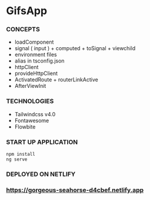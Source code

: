 # GifsApp

### CONCEPTS
* loadComponent
* signal ( input ) + computed + toSignal + viewchild
* environment files
* alias in tsconfig.json
* httpClient
* provideHttpClient
* ActivatedRoute + routerLinkActive
* AfterViewInit

### TECHNOLOGIES
* Tailwindcss v4.0
* Fontawesome
* Flowbite

### START UP APPLICATION
```
npm install
ng serve
```

### DEPLOYED ON NETLIFY
### https://gorgeous-seahorse-d4cbef.netlify.app
